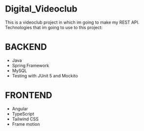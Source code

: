 # Digital_Videoclub
This is a videoclub project in which im going to make my REST API.  
Technologies that im going to use to this project:

# BACKEND
- Java
- Spring Framework
- MySQL
- Testing with JUnit 5 and Mockito

# FRONTEND
- Angular
- TypeScript
- Tailwind CSS
- Frame motion
